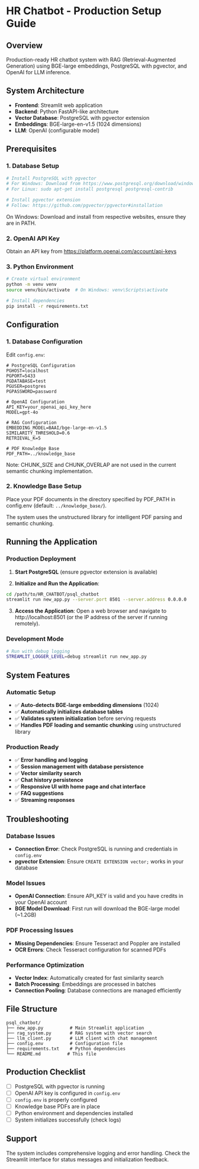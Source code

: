 # HR Chatbot - Production Setup Guide

## Overview
Production-ready HR chatbot system with RAG (Retrieval-Augmented Generation) using BGE-large embeddings, PostgreSQL with pgvector, and OpenAI for LLM inference.

## System Architecture
- **Frontend**: Streamlit web application
- **Backend**: Python FastAPI-like architecture
- **Vector Database**: PostgreSQL with pgvector extension
- **Embeddings**: BGE-large-en-v1.5 (1024 dimensions)
- **LLM**: OpenAI (configurable model)

## Prerequisites

### 1. Database Setup
```bash
# Install PostgreSQL with pgvector
# For Windows: Download from https://www.postgresql.org/download/windows/
# For Linux: sudo apt-get install postgresql postgresql-contrib

# Install pgvector extension
# Follow: https://github.com/pgvector/pgvector#installation
```


On Windows: Download and install from respective websites, ensure they are in PATH.

### 2. OpenAI API Key
Obtain an API key from https://platform.openai.com/account/api-keys

### 3. Python Environment
```bash
# Create virtual environment
python -m venv venv
source venv/bin/activate  # On Windows: venv\Scripts\activate

# Install dependencies
pip install -r requirements.txt
```

## Configuration

### 1. Database Configuration
Edit `config.env`:
```env
# PostgreSQL Configuration
PGHOST=localhost
PGPORT=5433
PGDATABASE=test
PGUSER=postgres
PGPASSWORD=password

# OpenAI Configuration
API_KEY=your_openai_api_key_here
MODEL=gpt-4o

# RAG Configuration
EMBEDDING_MODEL=BAAI/bge-large-en-v1.5
SIMILARITY_THRESHOLD=0.6
RETRIEVAL_K=5

# PDF Knowledge Base
PDF_PATH=../knowledge_base
```

Note: CHUNK_SIZE and CHUNK_OVERLAP are not used in the current semantic chunking implementation.

### 2. Knowledge Base Setup
Place your PDF documents in the directory specified by PDF_PATH in config.env (default: `../knowledge_base/`).

The system uses the unstructured library for intelligent PDF parsing and semantic chunking.

## Running the Application

### Production Deployment

1. **Start PostgreSQL** (ensure pgvector extension is available)

2. **Initialize and Run the Application**:
```bash
cd /path/to/HR_CHATBOT/psql_chatbot
streamlit run new_app.py --server.port 8501 --server.address 0.0.0.0
```

3. **Access the Application**:
Open a web browser and navigate to http://localhost:8501 (or the IP address of the server if running remotely).

### Development Mode
```bash
# Run with debug logging
STREAMLIT_LOGGER_LEVEL=debug streamlit run new_app.py
```

## System Features

### Automatic Setup
- ✅ **Auto-detects BGE-large embedding dimensions** (1024)
- ✅ **Automatically initializes database tables**
- ✅ **Validates system initialization** before serving requests
- ✅ **Handles PDF loading and semantic chunking** using unstructured library

### Production Ready
- ✅ **Error handling and logging**
- ✅ **Session management with database persistence**
- ✅ **Vector similarity search**
- ✅ **Chat history persistence**
- ✅ **Responsive UI with home page and chat interface**
- ✅ **FAQ suggestions**
- ✅ **Streaming responses**

## Troubleshooting

### Database Issues
- **Connection Error**: Check PostgreSQL is running and credentials in `config.env`
- **pgvector Extension**: Ensure `CREATE EXTENSION vector;` works in your database

### Model Issues
- **OpenAI Connection**: Ensure API_KEY is valid and you have credits in your OpenAI account
- **BGE Model Download**: First run will download the BGE-large model (~1.2GB)

### PDF Processing Issues
- **Missing Dependencies**: Ensure Tesseract and Poppler are installed
- **OCR Errors**: Check Tesseract configuration for scanned PDFs

### Performance Optimization
- **Vector Index**: Automatically created for fast similarity search
- **Batch Processing**: Embeddings are processed in batches
- **Connection Pooling**: Database connections are managed efficiently

## File Structure
```
psql_chatbot/
├── new_app.py          # Main Streamlit application
├── rag_system.py       # RAG system with vector search
├── llm_client.py       # LLM client with chat management
├── config.env          # Configuration file
├── requirements.txt    # Python dependencies
└── README.md          # This file
```

## Production Checklist
- [ ] PostgreSQL with pgvector is running
- [ ] OpenAI API key is configured in `config.env`
- [ ] `config.env` is properly configured
- [ ] Knowledge base PDFs are in place
- [ ] Python environment and dependencies installed
- [ ] System initializes successfully (check logs)

## Support
The system includes comprehensive logging and error handling. Check the Streamlit interface for status messages and initialization feedback. 
